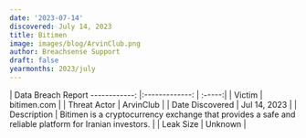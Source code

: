 ```yaml
---
date: '2023-07-14'
discovered: July 14, 2023
title: Bitimen
image: images/blog/ArvinClub.png
author: Breachsense Support
draft: false
yearmonths: 2023/july
---
```



| Data Breach Report
------------:     |:-------------:    | :-----:|
| Victim      | bitimen.com      | 
| Threat Actor      | ArvinClub      | 
| Date Discovered      | Jul 14, 2023      | 
| Description      | Bitimen is a cryptocurrency exchange that provides a safe and reliable platform for Iranian investors.      | 
| Leak Size      | Unknown      | 

